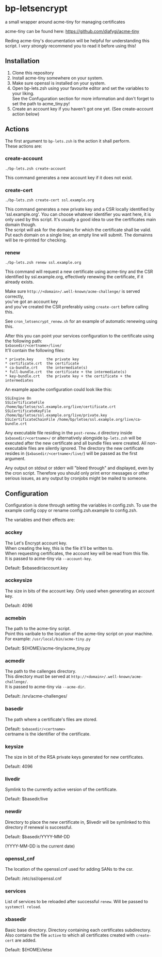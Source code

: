# bp-letsencrypt

a small wrapper around acme-tiny for managing certificates

acme-tiny can be found here: https://github.com/diafygi/acme-tiny

Reding acme-tiny's documentation will be helpful for understanding this script.
I *very* *strongly* recommend you to read it before using this!

## Installation

1. Clone this repository
2. Install acme-tiny somewhere on your system.
3. Make sure openssl is installed on your system.
4. Open bp-lets.zsh using your favourite editor and set the variables to your liking.<br>
   See the Confuguration section for more information and don't forget to set the path to acme_tiny.py!
5. Create an account key if you haven't got one yet. (See create-account action below)

## Actions

The first argument to `bp-lets.zsh` is the action it shall perform.<br>
These actions are:

### create-account

    ./bp-lets.zsh create-account

This command generates a new account key if it does not exist.

### create-cert <certname>

    ./bp-lets.zsh create-cert ssl.example.org

This command generates a new private key and a CSR locally identified by 'ssl.example.org'.
You can choose whatever identifier you want here, it is only used by this script.
It's usually a good idea to use the certificates main domain though.<br>
The script will ask for the domains for which the certificate shall be valid.
Put each domain on a single line; an empty line will submit. The domainns will be re-printed for checking.

### renew <certname>

    ./bp-lets.zsh renew ssl.example.org

This command will request a new certificate using acme-tiny and the CSR identified by ssl.example.org,
effectively renewing the certificate, if it already exists.

Make sure `http://<domain>/.well-known/acme-challenge/` is served correctly, <br>
you've got an account key <br>
and you've created the CSR preferably using `create-cert` before calling this.

See `cron_letsencrypt_renew.sh` for an example of automatic renewing using this.

After this you can point your services configuration to the certificate using the following path:<br>
`$xbasedir/<certname>/live/`<br>
It'll contain the following files:

    * private.key      the private key
    * certificate.crt  the certificate
    * ca-bundle.crt    the intermediate(s)
    * full-bundle.crt  the certificate + the intermediate(s)
    * key-bundle.crt   the private key + the certificate + the intermediates

An example apache configuration could look like this:

    SSLEngine On
    SSLCertificateFile      /home/bp/letse/ssl.example.org/live/certificate.crt
    SSLCertificateKeyFile   /home/bp/letse/ssl.example.org/live/private.key
    SSLCertificateChainFile /home/bp/letse/ssl.example.org/live/ca-bundle.crt

Any executable file residing in the `post-renew.d` directory inside `$xbasedir/<certname>/` or alternatively alongside `bp-lets.zsh` will be executed after
the new certificate and all bundle files were created.
All non-executable files are silently ignored.
The directory the new certificate resides in (`$xbasedir/<certname>/live/`) will be passed as the first argument.

Any output on stdout or stderr will "bleed through" and displayed, even by the cron script.
Therefore you should only print error messages or other serious issues, as any output by cronjobs might be mailed to someone.

## Configuration

Configuration is done through setting the variables in config.zsh.
To use the example config copy or rename config.zsh.example to config.zsh.

The variables and their effects are:

### acckey

The Let's Encrypt account key.<br>
When creating the key, this is the file it'll be written to.<br>
When requesting certificates, the account key will be read from this file.<br>
It is passed to acme-tiny via `--account-key`.

Default: $xbasedir/account.key

### acckeysize

The size in bits of the account key. Only used when generating an account key.

Default: 4096

### acmebin

The path to the acme-tiny script.<br>
Point this varibale to the location of the acme-tiny script on your machine.<br>
For example: `/usr/local/bin/acme-tiny.py`

Default: ${HOME}/acme-tiny/acme_tiny.py

### acmedir

The path to the callenges directory.<br>
This directory must be served at `http://<domain>/.well-known/acme-challenge/`.<br>
It is passed to acme-tiny via `--acme-dir`.

Default: /srv/acme-challenges/

### basedir

The path where a certificate's files are stored.

Default: `$xbasedir/<certname>`<br>
certname is the identifier of the certificate.

### keysize

The size in bit of the RSA private keys generated for new certificates.

Default: 4096

### livedir

Symlink to the currently active version of the certificate.

Default: $basedir/live

### newdir

Directory to place the new certificate in, $livedir will be symlinked to this directory if renewal is successful.

Default: $basedir/YYYY-MM-DD

(YYYY-MM-DD is the current date)

### openssl_cnf

The location of the openssl.cnf used for adding SANs to the csr.

Default: /etc/ssl/openssl.cnf

### services

List of services to be reloaded after successful `renew`. Will be passed to `systemctl reload`.

### xbasedir

Basic base directory. Directory containing each certificates subdirectory. Also contains the file `active` to which all certificates created with `create-cert` are added.

Default: ${HOME}/letse
